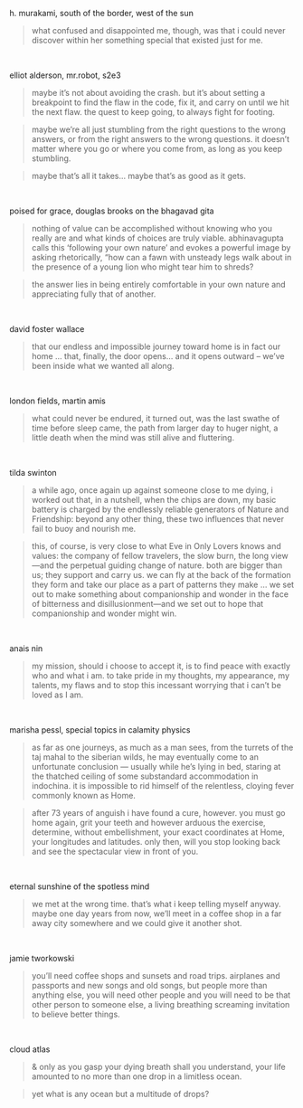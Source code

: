 h. murakami, south of the border, west of the sun

> what confused and disappointed me, though, was that i could never discover within her something special that existed just for me.

<br/>

elliot alderson, mr.robot, s2e3

> maybe it’s not about avoiding the crash. but it’s about setting a breakpoint to find the flaw in the code, fix it, and carry on until we hit the next flaw. the quest to keep going, to always fight for footing. 

> maybe we’re all just stumbling from the right questions to the wrong answers, or from the right answers to the wrong questions. it doesn’t matter where you go or where you come from, as long as you keep stumbling. 

> maybe that’s all it takes… maybe that’s as good as it gets.

<br/>

poised for grace, douglas brooks on the bhagavad gita

> nothing of value can be accomplished without knowing who you really are and what kinds of choices are truly viable. abhinavagupta calls this ‘following your own nature’ and evokes a powerful image by asking rhetorically, “how can a fawn with unsteady legs walk about in the presence of a young lion who might tear him to shreds? 

> the answer lies in being entirely comfortable in your own nature and appreciating fully that of another.

<br/>

david foster wallace

> that our endless and impossible journey toward home is in fact our home … that, finally, the door opens… and it opens outward – we’ve been inside what we wanted all along.

<br/>

london fields, martin amis

> what could never be endured, it turned out, was the last swathe of time before sleep came, the path from larger day to huger night, a little death when the mind was still alive and fluttering.

<br/>

tilda swinton

> a while ago, once again up against someone close to me dying, i worked out that, in a nutshell, when the chips are down, my basic battery is charged by the endlessly reliable generators of Nature and Friendship: beyond any other thing, these two influences that never fail to buoy and nourish me.

> this, of course, is very close to what Eve in Only Lovers knows and values: the company of fellow travelers, the slow burn, the long view—and the perpetual guiding change of nature. both are ­bigger than us; they support and carry us. we can fly at the back of the formation they form and take our place as a part of ­patterns they make … we set out to make something about ­companionship and wonder in the face of bitterness and ­disillusionment—and we set out to hope that companionship and wonder might win.

<br/>

anais nin

> my mission, should i choose to accept it, is to find peace with exactly who and what i am. to take pride in my thoughts, my appearance, my talents, my flaws and to stop this incessant worrying that i can’t be loved as I am.

<br/>

marisha pessl, special topics in calamity physics

> as far as one journeys, as much as a man sees, from the turrets of the taj mahal to the siberian wilds, he may eventually come to an unfortunate conclusion — usually while he’s lying in bed, staring at the thatched ceiling of some substandard accommodation in indochina. it is impossible to rid himself of the relentless, cloying fever commonly known as Home.

> after 73 years of anguish i have found a cure, however. you must go home again, grit your teeth and however arduous the exercise, determine, without embellishment, your exact coordinates at Home, your longitudes and latitudes. only then, will you stop looking back and see the spectacular view in front of you.

<br/>

eternal sunshine of the spotless mind

> we met at the wrong time. that’s what i keep telling myself anyway. maybe one day years from now, we’ll meet in a coffee shop in a far away city somewhere and we could give it another shot.

<br/>

jamie tworkowski

> you’ll need coffee shops and sunsets and road trips. airplanes and passports and new songs and old songs, but people more than anything else, you will need other people and you will need to be that other person to someone else, a living breathing screaming invitation to believe better things.

<br/>

cloud atlas

> & only as you gasp your dying breath shall you understand, your life amounted to no more than one drop in a limitless ocean.

> yet what is any ocean but a multitude of drops?

